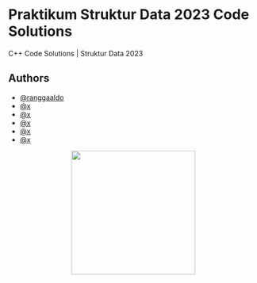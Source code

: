 # Praktikum Struktur Data 2023 Code Solutions

C++ Code Solutions | Struktur Data 2023

## Authors

- [@ranggaaldo](https://www.github.com/ranggaaldosas)
- [@x](https://www.github.com/x)
- [@x](https://www.github.com/x)
- [@x](https://www.github.com/x)
- [@x](https://www.github.com/x)
- [@x](https://www.github.com/x)

<p align="center">
    <img src="https://i.ibb.co/hZBs225/IMG-4129.jpg" width=250 length=250>

